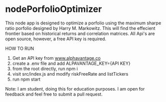 # nodePorfolioOptimizer

This node app is designed to optimize a porfolio using the maximum sharpe ratio porfolio designed by Harry M. Markowitz. This will find the effecient frontier based on historical returns and correlation matrices. All Api's are open source, however, a free API key is required.

HOW TO RUN
1.  Get an API key from www.alphavantage.co
2.  create a .env file and add ALPAVANTAGE_KEY={API KEY}
3.  from the root directly, run npm i
4.  visit src/index.js and modify riskFreeRate and listTickers
5.  run npm start

Note: I am student, doing this for education purposes. I am open for feedback and feel free to submit a pull request.

